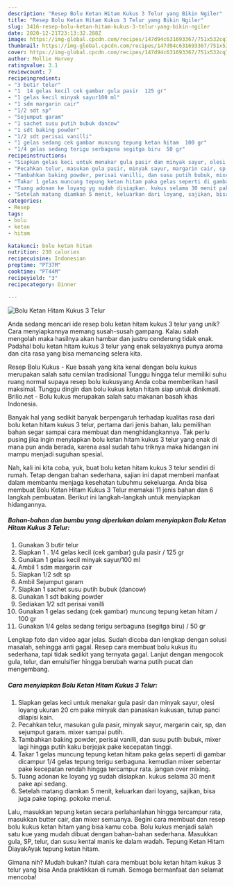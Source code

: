 ```yaml
---
description: "Resep Bolu Ketan Hitam Kukus 3 Telur yang Bikin Ngiler"
title: "Resep Bolu Ketan Hitam Kukus 3 Telur yang Bikin Ngiler"
slug: 3416-resep-bolu-ketan-hitam-kukus-3-telur-yang-bikin-ngiler
date: 2020-12-21T23:13:32.288Z
image: https://img-global.cpcdn.com/recipes/147d94c631693367/751x532cq70/bolu-ketan-hitam-kukus-3-telur-foto-resep-utama.jpg
thumbnail: https://img-global.cpcdn.com/recipes/147d94c631693367/751x532cq70/bolu-ketan-hitam-kukus-3-telur-foto-resep-utama.jpg
cover: https://img-global.cpcdn.com/recipes/147d94c631693367/751x532cq70/bolu-ketan-hitam-kukus-3-telur-foto-resep-utama.jpg
author: Mollie Harvey
ratingvalue: 3.1
reviewcount: 7
recipeingredient:
- "3 butir telur"
- "1  14 gelas kecil cek gambar gula pasir  125 gr"
- "1 gelas kecil minyak sayur100 ml"
- "1 sdm margarin cair"
- "1/2 sdt sp"
- "Sejumput garam"
- "1 sachet susu putih bubuk dancow"
- "1 sdt baking powder"
- "1/2 sdt perisai vanilli"
- "1 gelas sedang cek gambar muncung tepung ketan hitam  100 gr"
- "1/4 gelas sedang terigu serbaguna segitga biru  50 gr"
recipeinstructions:
- "Siapkan gelas keci untuk menakar gula pasir dan minyak sayur, olesi loyang ukuran 20 cm pake minyak dan panaskan kukusan, tutup panci dilapisi kain."
- "Pecahkan telur, masukan gula pasir, minyak sayur, margarin cair, sp, dan sejumput garam. mixer sampai putih."
- "Tambahkan baking powder, perisai vanilli, dan susu putih bubuk, mixer lagi hingga putih kaku berjejak pake kecepatan tinggi."
- "Takar 1 gelas muncung tepung ketan hitam paka gelas seperti di gambar dicampur 1/4 gelas tepung terigu serbaguna. kemudian mixer sebentar pake kecepatan rendah hingga tercampur rata. jangan over mixing."
- "Tuang adonan ke loyang yg sudah disiapkan. kukus selama 30 menit pake api sedang."
- "Setelah matang diamkan 5 menit, keluarkan dari loyang, sajikan, bisa juga pake toping. pokoke menul."
categories:
- Resep
tags:
- bolu
- ketan
- hitam

katakunci: bolu ketan hitam 
nutrition: 230 calories
recipecuisine: Indonesian
preptime: "PT37M"
cooktime: "PT44M"
recipeyield: "3"
recipecategory: Dinner

---
```



![Bolu Ketan Hitam Kukus 3 Telur](https://img-global.cpcdn.com/recipes/147d94c631693367/751x532cq70/bolu-ketan-hitam-kukus-3-telur-foto-resep-utama.jpg)

Anda sedang mencari ide resep bolu ketan hitam kukus 3 telur yang unik? Cara menyiapkannya memang susah-susah gampang. Kalau salah mengolah maka hasilnya akan hambar dan justru cenderung tidak enak. Padahal bolu ketan hitam kukus 3 telur yang enak selayaknya punya aroma dan cita rasa yang bisa memancing selera kita.

Resep Bolu Kukus - Kue basah yang kita kenal dengan bolu kukus merupakan salah satu cemilan tradisional Tunggu hingga telur memiliki suhu ruang normal supaya resep bolu kukusyang Anda coba memberikan hasil maksimal. Tunggu dingin dan bolu kukus ketan hitam siap untuk dinikmati. Brilio.net - Bolu kukus merupakan salah satu makanan basah khas Indonesia.

Banyak hal yang sedikit banyak berpengaruh terhadap kualitas rasa dari bolu ketan hitam kukus 3 telur, pertama dari jenis bahan, lalu pemilihan bahan segar sampai cara membuat dan menghidangkannya. Tak perlu pusing jika ingin menyiapkan bolu ketan hitam kukus 3 telur yang enak di mana pun anda berada, karena asal sudah tahu triknya maka hidangan ini mampu menjadi suguhan spesial.


Nah, kali ini kita coba, yuk, buat bolu ketan hitam kukus 3 telur sendiri di rumah. Tetap dengan bahan sederhana, sajian ini dapat memberi manfaat dalam membantu menjaga kesehatan tubuhmu sekeluarga. Anda bisa membuat Bolu Ketan Hitam Kukus 3 Telur memakai 11 jenis bahan dan 6 langkah pembuatan. Berikut ini langkah-langkah untuk menyiapkan hidangannya.

<!--inarticleads1-->

##### Bahan-bahan dan bumbu yang diperlukan dalam menyiapkan Bolu Ketan Hitam Kukus 3 Telur:

1. Gunakan 3 butir telur
1. Siapkan 1 . 1/4 gelas kecil (cek gambar) gula pasir / 125 gr
1. Gunakan 1 gelas kecil minyak sayur/100 ml
1. Ambil 1 sdm margarin cair
1. Siapkan 1/2 sdt sp
1. Ambil Sejumput garam
1. Siapkan 1 sachet susu putih bubuk (dancow)
1. Gunakan 1 sdt baking powder
1. Sediakan 1/2 sdt perisai vanilli
1. Gunakan 1 gelas sedang (cek gambar) muncung tepung ketan hitam / 100 gr
1. Gunakan 1/4 gelas sedang terigu serbaguna (segitga biru) / 50 gr


Lengkap foto dan video agar jelas. Sudah dicoba dan lengkap dengan solusi masalah, sehingga anti gagal. Resep cara membuat bolu kukus itu sederhana, tapi tidak sedikit yang ternyata gagal. Lanjut dengan mengocok gula, telur, dan emulsifier hingga berubah warna putih pucat dan mengembang. 

<!--inarticleads2-->

##### Cara menyiapkan Bolu Ketan Hitam Kukus 3 Telur:

1. Siapkan gelas keci untuk menakar gula pasir dan minyak sayur, olesi loyang ukuran 20 cm pake minyak dan panaskan kukusan, tutup panci dilapisi kain.
1. Pecahkan telur, masukan gula pasir, minyak sayur, margarin cair, sp, dan sejumput garam. mixer sampai putih.
1. Tambahkan baking powder, perisai vanilli, dan susu putih bubuk, mixer lagi hingga putih kaku berjejak pake kecepatan tinggi.
1. Takar 1 gelas muncung tepung ketan hitam paka gelas seperti di gambar dicampur 1/4 gelas tepung terigu serbaguna. kemudian mixer sebentar pake kecepatan rendah hingga tercampur rata. jangan over mixing.
1. Tuang adonan ke loyang yg sudah disiapkan. kukus selama 30 menit pake api sedang.
1. Setelah matang diamkan 5 menit, keluarkan dari loyang, sajikan, bisa juga pake toping. pokoke menul.


Lalu, masukkan tepung ketan secara perlahanlahan hingga tercampur rata, masukkan butter cair, dan mixer semuanya. Begini cara membuat dan resep bolu kukus ketan hitam yang bisa kamu coba. Bolu kukus menjadi salah satu kue yang mudah dibuat dengan bahan-bahan sederhana. Masukkan gula, SP, telur, dan susu kental manis ke dalam wadah. Tepung Ketan Hitam DiayakAyak tepung ketan hitam. 

Gimana nih? Mudah bukan? Itulah cara membuat bolu ketan hitam kukus 3 telur yang bisa Anda praktikkan di rumah. Semoga bermanfaat dan selamat mencoba!
